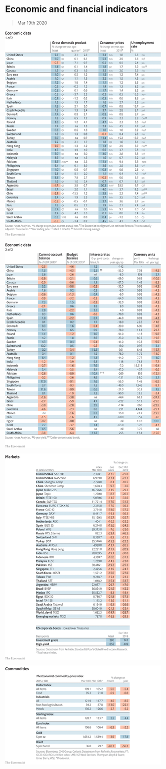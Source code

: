 # Economic and financial indicators

> Mar 19th 2020

![](./images/20200321_INT101.png)

![](./images/20200321_INT102.png)

![](./images/20200321_INT201.png)

![](./images/20200321_INT401.png)